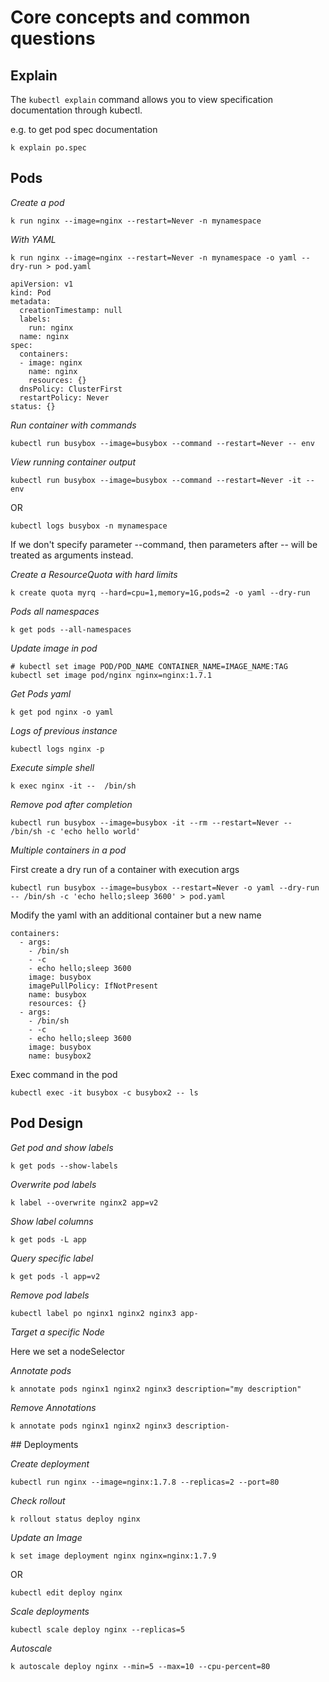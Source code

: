 # Core concepts and common questions

## Explain

The `kubectl explain` command allows you to view specification documentation through kubectl.

e.g. to get pod spec documentation

```
k explain po.spec
```

## Pods

*Create a pod*


```
k run nginx --image=nginx --restart=Never -n mynamespace
```

*With YAML*
```
k run nginx --image=nginx --restart=Never -n mynamespace -o yaml --dry-run > pod.yaml
```

```
apiVersion: v1
kind: Pod
metadata:
  creationTimestamp: null
  labels:
    run: nginx
  name: nginx
spec:
  containers:
  - image: nginx
    name: nginx
    resources: {}
  dnsPolicy: ClusterFirst
  restartPolicy: Never
status: {}
```

*Run container with commands*
```
kubectl run busybox --image=busybox --command --restart=Never -- env
```

*View running container output*
```
kubectl run busybox --image=busybox --command --restart=Never -it -- env
```

OR

```
kubectl logs busybox -n mynamespace
```

If we don't specify parameter --command, then parameters after -- will be treated as arguments instead.

*Create a ResourceQuota with hard limits*

```
k create quota myrq --hard=cpu=1,memory=1G,pods=2 -o yaml --dry-run
```

*Pods all namespaces*
```
k get pods --all-namespaces
```

*Update image in pod*
```
# kubectl set image POD/POD_NAME CONTAINER_NAME=IMAGE_NAME:TAG
kubectl set image pod/nginx nginx=nginx:1.7.1
```

*Get Pods yaml*
```
k get pod nginx -o yaml
```

*Logs of previous instance*
```
kubectl logs nginx -p
```

*Execute simple shell*
```
k exec nginx -it --  /bin/sh
```

*Remove pod after completion*
```
kubectl run busybox --image=busybox -it --rm --restart=Never -- /bin/sh -c 'echo hello world'
```

*Multiple containers in a pod*

First create a dry run of a container with execution args
```
kubectl run busybox --image=busybox --restart=Never -o yaml --dry-run -- /bin/sh -c 'echo hello;sleep 3600' > pod.yaml
```

Modify the yaml with an additional container but a new name
```
containers:
  - args:
    - /bin/sh
    - -c
    - echo hello;sleep 3600
    image: busybox
    imagePullPolicy: IfNotPresent
    name: busybox
    resources: {}
  - args:
    - /bin/sh
    - -c
    - echo hello;sleep 3600
    image: busybox
    name: busybox2
```
Exec command in the pod
```
kubectl exec -it busybox -c busybox2 -- ls
```

## Pod Design

*Get pod and show labels*

```
k get pods --show-labels
```

*Overwrite pod labels*
```
k label --overwrite nginx2 app=v2
```

*Show label columns*
```
k get pods -L app
```

*Query specific label*
```
k get pods -l app=v2
```

*Remove pod labels*
```
kubectl label po nginx1 nginx2 nginx3 app-
```

*Target a specific Node*

Here we set a nodeSelector

*Annotate pods*

```
k annotate pods nginx1 nginx2 nginx3 description="my description"
```

*Remove Annotations*
```
k annotate pods nginx1 nginx2 nginx3 description-
```

## Deployments

*Create deployment*
```
kubectl run nginx --image=nginx:1.7.8 --replicas=2 --port=80
```

*Check rollout*
```
k rollout status deploy nginx
```

*Update an Image*
```
k set image deployment nginx nginx=nginx:1.7.9
```
OR
```
kubectl edit deploy nginx
```

*Scale deployments*
```
kubectl scale deploy nginx --replicas=5
```

*Autoscale*
```
k autoscale deploy nginx --min=5 --max=10 --cpu-percent=80
```